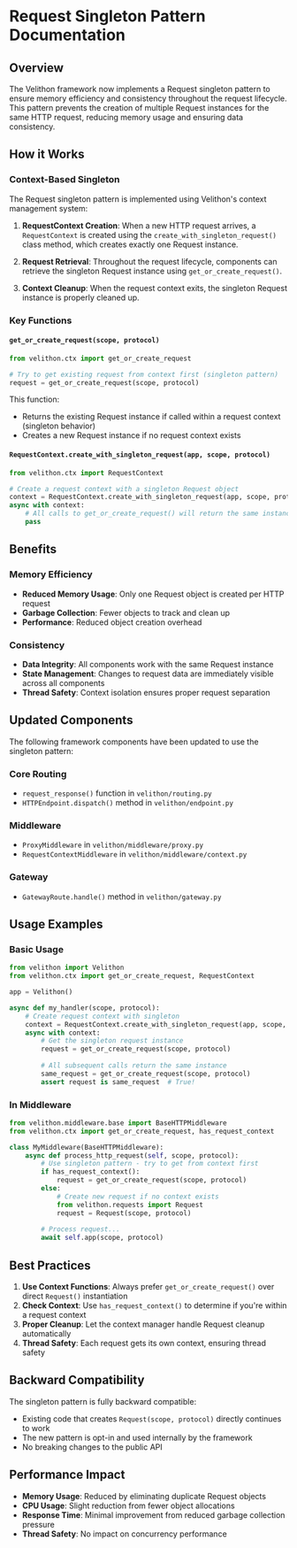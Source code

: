 # Request Singleton Pattern Documentation

## Overview

The Velithon framework now implements a Request singleton pattern to ensure memory efficiency and consistency throughout the request lifecycle. This pattern prevents the creation of multiple Request instances for the same HTTP request, reducing memory usage and ensuring data consistency.

## How it Works

### Context-Based Singleton

The Request singleton pattern is implemented using Velithon's context management system:

1. **RequestContext Creation**: When a new HTTP request arrives, a `RequestContext` is created using the `create_with_singleton_request()` class method, which creates exactly one Request instance.

2. **Request Retrieval**: Throughout the request lifecycle, components can retrieve the singleton Request instance using `get_or_create_request()`.

3. **Context Cleanup**: When the request context exits, the singleton Request instance is properly cleaned up.

### Key Functions

#### `get_or_create_request(scope, protocol)`
```python
from velithon.ctx import get_or_create_request

# Try to get existing request from context first (singleton pattern)
request = get_or_create_request(scope, protocol)
```

This function:
- Returns the existing Request instance if called within a request context (singleton behavior)
- Creates a new Request instance if no request context exists

#### `RequestContext.create_with_singleton_request(app, scope, protocol)`
```python
from velithon.ctx import RequestContext

# Create a request context with a singleton Request object
context = RequestContext.create_with_singleton_request(app, scope, protocol)
async with context:
    # All calls to get_or_create_request() will return the same instance
    pass
```

## Benefits

### Memory Efficiency
- **Reduced Memory Usage**: Only one Request object is created per HTTP request
- **Garbage Collection**: Fewer objects to track and clean up
- **Performance**: Reduced object creation overhead

### Consistency
- **Data Integrity**: All components work with the same Request instance
- **State Management**: Changes to request data are immediately visible across all components
- **Thread Safety**: Context isolation ensures proper request separation

## Updated Components

The following framework components have been updated to use the singleton pattern:

### Core Routing
- `request_response()` function in `velithon/routing.py`
- `HTTPEndpoint.dispatch()` method in `velithon/endpoint.py`

### Middleware
- `ProxyMiddleware` in `velithon/middleware/proxy.py`
- `RequestContextMiddleware` in `velithon/middleware/context.py`

### Gateway
- `GatewayRoute.handle()` method in `velithon/gateway.py`

## Usage Examples

### Basic Usage
```python
from velithon import Velithon
from velithon.ctx import get_or_create_request, RequestContext

app = Velithon()

async def my_handler(scope, protocol):
    # Create request context with singleton
    context = RequestContext.create_with_singleton_request(app, scope, protocol)
    async with context:
        # Get the singleton request instance
        request = get_or_create_request(scope, protocol)
        
        # All subsequent calls return the same instance
        same_request = get_or_create_request(scope, protocol)
        assert request is same_request  # True!
```

### In Middleware
```python
from velithon.middleware.base import BaseHTTPMiddleware
from velithon.ctx import get_or_create_request, has_request_context

class MyMiddleware(BaseHTTPMiddleware):
    async def process_http_request(self, scope, protocol):
        # Use singleton pattern - try to get from context first
        if has_request_context():
            request = get_or_create_request(scope, protocol)
        else:
            # Create new request if no context exists
            from velithon.requests import Request
            request = Request(scope, protocol)
        
        # Process request...
        await self.app(scope, protocol)
```

## Best Practices

1. **Use Context Functions**: Always prefer `get_or_create_request()` over direct `Request()` instantiation
2. **Check Context**: Use `has_request_context()` to determine if you're within a request context
3. **Proper Cleanup**: Let the context manager handle Request cleanup automatically
4. **Thread Safety**: Each request gets its own context, ensuring thread safety

## Backward Compatibility

The singleton pattern is fully backward compatible:
- Existing code that creates `Request(scope, protocol)` directly continues to work
- The new pattern is opt-in and used internally by the framework
- No breaking changes to the public API

## Performance Impact

- **Memory Usage**: Reduced by eliminating duplicate Request objects
- **CPU Usage**: Slight reduction from fewer object allocations
- **Response Time**: Minimal improvement from reduced garbage collection pressure
- **Thread Safety**: No impact on concurrency performance
